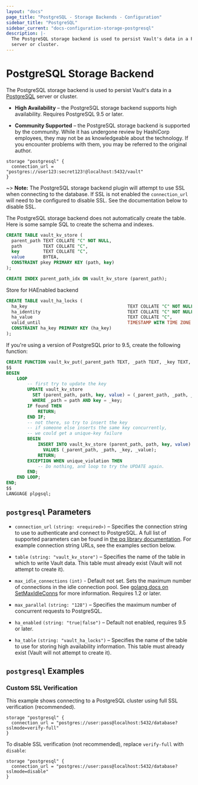 ```yaml
---
layout: "docs"
page_title: "PostgreSQL - Storage Backends - Configuration"
sidebar_title: "PostgreSQL"
sidebar_current: "docs-configuration-storage-postgresql"
description: |-
  The PostgreSQL storage backend is used to persist Vault's data in a PostgreSQL
  server or cluster.
---
```


# PostgreSQL Storage Backend

The PostgreSQL storage backend is used to persist Vault's data in a
[PostgreSQL][postgresql] server or cluster.

- **High Availability** – the PostgreSQL storage backend supports
  high availability. Requires PostgreSQL 9.5 or later.

- **Community Supported** – the PostgreSQL storage backend is supported by the
  community. While it has undergone review by HashiCorp employees, they may not
  be as knowledgeable about the technology. If you encounter problems with them,
  you may be referred to the original author.

```hcl
storage "postgresql" {
  connection_url = "postgres://user123:secret123!@localhost:5432/vault"
}
```

~> **Note:** The PostgreSQL storage backend plugin will attempt to use SSL 
when connecting to the database.  If SSL is not enabled the `connection_url` 
will need to be configured to disable SSL.  See the documentation below 
to disable SSL.

The PostgreSQL storage backend does not automatically create the table. Here is
some sample SQL to create the schema and indexes.

```sql
CREATE TABLE vault_kv_store (
  parent_path TEXT COLLATE "C" NOT NULL,
  path        TEXT COLLATE "C",
  key         TEXT COLLATE "C",
  value       BYTEA,
  CONSTRAINT pkey PRIMARY KEY (path, key)
);

CREATE INDEX parent_path_idx ON vault_kv_store (parent_path);
```

Store for HAEnabled backend

```sql
CREATE TABLE vault_ha_locks (
  ha_key                                      TEXT COLLATE "C" NOT NULL,
  ha_identity                                 TEXT COLLATE "C" NOT NULL,          
  ha_value                                    TEXT COLLATE "C",  
  valid_until                                 TIMESTAMP WITH TIME ZONE NOT NULL,
  CONSTRAINT ha_key PRIMARY KEY (ha_key)
);
```


If you're using a version of PostgreSQL prior to 9.5, create the following function:

```sql
CREATE FUNCTION vault_kv_put(_parent_path TEXT, _path TEXT, _key TEXT, _value BYTEA) RETURNS VOID AS
$$
BEGIN
    LOOP
        -- first try to update the key
        UPDATE vault_kv_store
          SET (parent_path, path, key, value) = (_parent_path, _path, _key, _value)
          WHERE _path = path AND key = _key;
        IF found THEN
            RETURN;
        END IF;
        -- not there, so try to insert the key
        -- if someone else inserts the same key concurrently,
        -- we could get a unique-key failure
        BEGIN
            INSERT INTO vault_kv_store (parent_path, path, key, value)
              VALUES (_parent_path, _path, _key, _value);
            RETURN;
        EXCEPTION WHEN unique_violation THEN
            -- Do nothing, and loop to try the UPDATE again.
        END;
    END LOOP;
END;
$$
LANGUAGE plpgsql;
```

## `postgresql` Parameters

- `connection_url` `(string: <required>)` – Specifies the connection string to
  use to authenticate and connect to PostgreSQL. A full list of supported
  parameters can be found in [the pq library documentation][pglib]. For example
  connection string URLs, see the examples section below.

- `table` `(string: "vault_kv_store")` – Specifies the name of the table in
  which to write Vault data. This table must already exist (Vault will not
  attempt to create it).

- `max_idle_connections` `(int)` - Default not set. Sets the maximum number of 
  connections in the idle connection pool. See
  [golang docs on SetMaxIdleConns][golang_SetMaxIdleConns] for more information. 
  Requires 1.2 or later.

- `max_parallel` `(string: "128")` – Specifies the maximum number of concurrent
  requests to PostgreSQL.

- `ha_enabled` `(string: "true|false")` – Default not enabled, requires 9.5 or later.

- `ha_table` `(string: "vault_ha_locks")` – Specifies the name of the table to use
  for storing high availability information. This table must already exist (Vault
  will not attempt to create it).

## `postgresql` Examples

### Custom SSL Verification

This example shows connecting to a PostgreSQL cluster using full SSL
verification (recommended).

```hcl
storage "postgresql" {
  connection_url = "postgres://user:pass@localhost:5432/database?sslmode=verify-full"
}
```

To disable SSL verification (not recommended), replace `verify-full` with
`disable`:

```hcl
storage "postgresql" {
  connection_url = "postgres://user:pass@localhost:5432/database?sslmode=disable"
}
```

[golang_SetMaxIdleConns]: https://golang.org/pkg/database/sql/#DB.SetMaxIdleConns
[postgresql]: https://www.postgresql.org/
[pglib]: https://godoc.org/github.com/lib/pq#hdr-Connection_String_Parameters
